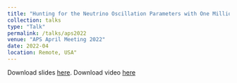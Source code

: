 ```yaml
---
title: "Hunting for the Neutrino Oscillation Parameters with One Million Neutrinos in SK and IceCube"
collection: talks
type: "Talk"
permalink: /talks/aps2022
venue: "APS April Meeting 2022"
date: 2022-04
location: Remote, USA"
---
```


Download slides [here](https://drive.google.com/file/d/1ybY7B0Suy-4GeMmNSq80aAlDVb8NJQxS/view?usp=share_link). Download video [here](https://drive.google.com/file/d/1qmwikHNJKEaU1Zm0KaORIaNM5C6FPIRr/view?usp=share_link)

